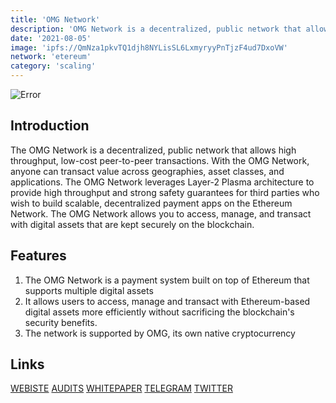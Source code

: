```yaml
---
title: 'OMG Network'
description: 'OMG Network is a decentralized, public network that allows high throughput, low-cost peer to peer transactions'
date: '2021-08-05'
image: 'ipfs://QmNza1pkvTQ1djh8NYLisSL6LxmyryyPnTjzF4ud7DxoVW'
network: 'etereum'
category: 'scaling'
---
```


![Error](ipfs://QmX2jBNfXftiv5UyYYenGJfs8FNHnrYRmubBAvrkur3Aer)

## Introduction
The OMG Network is a decentralized, public network that allows high throughput, low-cost peer-to-peer transactions. With the OMG Network, anyone can transact value across geographies, asset classes, and applications. The OMG Network leverages Layer-2 Plasma architecture to provide high throughput and strong safety guarantees for third parties who wish to build scalable, decentralized payment apps on the Ethereum Network. The OMG Network allows you to access, manage, and transact with digital assets that are kept securely on the blockchain.

## Features
1. The OMG Network is a payment system built on top of Ethereum that supports multiple digital assets
2.  It allows users to access, manage and transact with Ethereum-based digital assets more efficiently without sacrificing the blockchain's security benefits. 
3.  The network is supported by OMG, its own native cryptocurrency



## Links

[WEBISTE](https://omg.network/)
[AUDITS](https://www.certik.com/projects/omgnetwork)
[WHITEPAPER](https://docs.omg.network/)
[TELEGRAM](https://t.me/omgnetwork)
[TWITTER](https://twitter.com/omgnetworkhq)